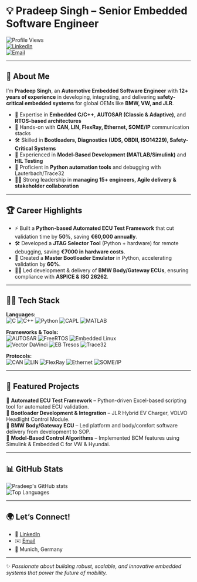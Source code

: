# 💡 Pradeep Singh – Senior Embedded Software Engineer  

![Profile Views](https://komarev.com/ghpvc/?username=pradeepsingh&label=Profile%20views&color=0e75b6&style=flat)  
[![LinkedIn](https://img.shields.io/badge/LinkedIn-Connect-blue?style=flat&logo=linkedin)](https://www.linkedin.com/in/pradeepsinghembeddedengineer/)  
[![Email](https://img.shields.io/badge/Email-pradeepsingh7789%40gmail.com-red?style=flat&logo=gmail)](mailto:pradeepsingh7789@gmail.com)  

---

## 👋 About Me  
I’m **Pradeep Singh**, an **Automotive Embedded Software Engineer** with **12+ years of experience** in developing, integrating, and delivering **safety-critical embedded systems** for global OEMs like **BMW, VW, and JLR**.  

- 🔧 Expertise in **Embedded C/C++**, **AUTOSAR (Classic & Adaptive)**, and **RTOS-based architectures**  
- 📡 Hands-on with **CAN, LIN, FlexRay, Ethernet, SOME/IP** communication stacks  
- 🛠️ Skilled in **Bootloaders, Diagnostics (UDS, OBDII, ISO14229), Safety-Critical Systems**  
- 🧩 Experienced in **Model-Based Development (MATLAB/Simulink)** and **HIL Testing**  
- 🐍 Proficient in **Python automation tools** and debugging with Lauterbach/Trace32  
- 👨‍💼 Strong leadership in **managing 15+ engineers, Agile delivery & stakeholder collaboration**  

---

## 🏆 Career Highlights  
- ⚡ Built a **Python-based Automated ECU Test Framework** that cut validation time by **50%**, saving **€60,000 annually**.  
- 🛠️ Developed a **JTAG Selector Tool** (Python + hardware) for remote debugging, saving **€7000 in hardware costs**.  
- 🔄 Created a **Master Bootloader Emulator** in Python, accelerating validation by **60%**.  
- 👨‍💻 Led development & delivery of **BMW Body/Gateway ECUs**, ensuring compliance with **ASPICE & ISO 26262**.  

---

## 🧑‍💻 Tech Stack  

**Languages:**  
![C](https://img.shields.io/badge/C-00599C?style=flat&logo=c&logoColor=white) 
![C++](https://img.shields.io/badge/C++-00599C?style=flat&logo=c%2B%2B&logoColor=white) 
![Python](https://img.shields.io/badge/Python-3776AB?style=flat&logo=python&logoColor=white) 
![CAPL](https://img.shields.io/badge/CAPL-1E90FF?style=flat&logo=vector&logoColor=white) 
![MATLAB](https://img.shields.io/badge/MATLAB-0076A8?style=flat&logo=mathworks&logoColor=white)  

**Frameworks & Tools:**  
![AUTOSAR](https://img.shields.io/badge/AUTOSAR-FF6600?style=flat&logo=autosar&logoColor=white) 
![FreeRTOS](https://img.shields.io/badge/FreeRTOS-009688?style=flat&logo=freertos&logoColor=white) 
![Embedded Linux](https://img.shields.io/badge/Embedded%20Linux-333333?style=flat&logo=linux&logoColor=white)  
![Vector DaVinci](https://img.shields.io/badge/Vector-DaVinci-red?style=flat&logo=vector&logoColor=white) 
![EB Tresos](https://img.shields.io/badge/EB-Tresos-blue?style=flat) 
![Trace32](https://img.shields.io/badge/Trace32-Debugger-green?style=flat)  

**Protocols:**  
![CAN](https://img.shields.io/badge/CAN-00599C?style=flat&logo=car&logoColor=white) 
![LIN](https://img.shields.io/badge/LIN-006400?style=flat) 
![FlexRay](https://img.shields.io/badge/FlexRay-8B0000?style=flat) 
![Ethernet](https://img.shields.io/badge/Ethernet-228B22?style=flat&logo=ethernet&logoColor=white) 
![SOME/IP](https://img.shields.io/badge/SOME--IP-FF8C00?style=flat)  

---

## 📂 Featured Projects  
🔹 **Automated ECU Test Framework** – Python-driven Excel-based scripting tool for automated ECU validation.  
🔹 **Bootloader Development & Integration** – JLR Hybrid EV Charger, VOLVO Headlight Control Module.  
🔹 **BMW Body/Gateway ECU** – Led platform and body/comfort software delivery from development to SOP.  
🔹 **Model-Based Control Algorithms** – Implemented BCM features using Simulink & Embedded C for VW & Hyundai.  

---

## 📊 GitHub Stats  
![Pradeep's GitHub stats](https://github-readme-stats.vercel.app/api?username=pradeepsingh&show_icons=true&theme=tokyonight)  
![Top Languages](https://github-readme-stats.vercel.app/api/top-langs/?username=pradeepsingh&layout=compact&theme=tokyonight)  

---

## 🌍 Let’s Connect!  
- 💼 [LinkedIn](https://www.linkedin.com/in/pradeepsinghembeddedengineer/)  
- ✉️ [Email](mailto:pradeepsingh7789@gmail.com)  
- 📍 Munich, Germany  

---

✨ *Passionate about building robust, scalable, and innovative embedded systems that power the future of mobility.*  
